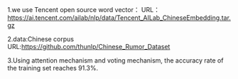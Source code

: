 1.we use Tencent open source word vector：
URL：https://ai.tencent.com/ailab/nlp/data/Tencent_AILab_ChineseEmbedding.tar.gz

2.data:Chinese corpus
URL:https://github.com/thunlp/Chinese_Rumor_Dataset

3.Using attention mechanism and voting mechanism, the accuracy rate of the training set reaches 91.3%.
